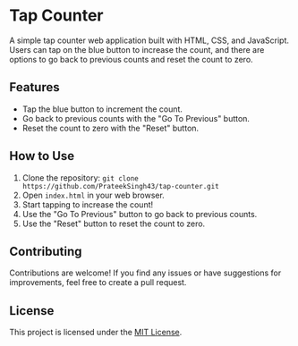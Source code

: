 
# Tap Counter

A simple tap counter web application built with HTML, CSS, and JavaScript. Users can tap on the blue button to increase the count, and there are options to go back to previous counts and reset the count to zero.


## Features

- Tap the blue button to increment the count.
- Go back to previous counts with the "Go To Previous" button.
- Reset the count to zero with the "Reset" button.

## How to Use

1. Clone the repository: `git clone https://github.com/PrateekSingh43/tap-counter.git`
2. Open `index.html` in your web browser.
3. Start tapping to increase the count!
4. Use the "Go To Previous" button to go back to previous counts.
5. Use the "Reset" button to reset the count to zero.

## Contributing

Contributions are welcome! If you find any issues or have suggestions for improvements, feel free to create a pull request.

## License

This project is licensed under the [MIT License](link-to-license-file).

